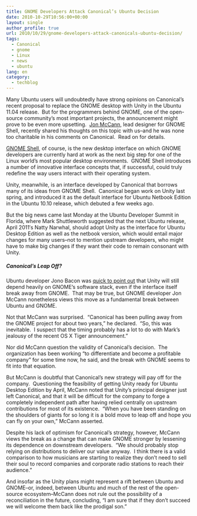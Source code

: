 ```yaml
---
title: GNOME Developers Attack Canonical’s Ubuntu Decision
date: 2010-10-29T10:56:00+00:00
layout: single
author_profile: true
url: 2010/10/29/gnome-developers-attack-canonicals-ubuntu-decision/
tags:
  - Canonical
  - gnome
  - Linux
  - news
  - ubuntu
lang: en
category: 
  - techblog
---
```

Many Ubuntu users will undoubtedly have strong opinions on Canonical’s recent proposal to replace the GNOME desktop with Unity in the Ubuntu 11.04 release.  But for the programmers behind GNOME, one of the open-source community’s most important projects, the announcement might prove to be even more upsetting.  [Jon McCann](http://blogs.gnome.org/mccann), lead designer for GNOME Shell, recently shared his thoughts on this topic with us–and he was none too charitable in his comments on Canonical.  Read on for details.

[GNOME Shell](http://live.gnome.org/GnomeShell), of course, is the new desktop interface on which GNOME developers are currently hard at work as the next big step for one of the Linux world’s most popular desktop environments.  GNOME Shell introduces a number of innovative interface concepts that, if successful, could truly redefine the way users interact with their operating system.

Unity, meanwhile, is an interface developed by Canonical that borrows many of its ideas from GNOME Shell.  Canonical began work on Unity last spring, and introduced it as the default interface for Ubuntu Netbook Edition in the Ubuntu 10.10 release, which debuted a few weeks ago.

But the big news came last Monday at the Ubuntu Developer Summit in Florida, where Mark Shuttleworth suggested that the next Ubuntu release, April 2011′s Natty Narwhal, should adopt Unity as the interface for Ubuntu Desktop Edition as well as the netbook version, which would entail major changes for many users–not to mention upstream developers, who might have to make big changes if they want their code to remain consonant with Unity.

##### Canonical’s Leap Off?

Ubuntu developer Jono Bacon was [quick to point out](http://www.jonobacon.org/2010/10/25/ubuntu-11-04-to-ship-unity/) that Unity will still depend heavily on GNOME’s software stack, even if the interface itself break away from GNOME.  That may be true, but GNOME developer Jon McCann nonetheless views this move as a fundamental break between Ubuntu and GNOME.

Not that McCann was surprised.  “Canonical has been pulling away from the GNOME project for about two years,” he declared.  “So, this was inevitable.  I suspect that the timing probably has a lot to do with Mark’s jealousy of the recent OS X Tiger announcement.”

Nor did McCann question the validity of Canonical’s decision.  The organization has been working “to differentiate and become a profitable company” for some time now, he said, and the break with GNOME seems to fit into that equation.

But McCann is doubtful that Canonical’s new strategy will pay off for the company.  Questioning the feasibility of getting Unity ready for Ubuntu Desktop Edition by April, McCann noted that Unity’s principal designer just left Canonical, and that it will be difficult for the company to forge a completely independent path after having relied centrally on upstream contributions for most of its existence.  “When you have been standing on the shoulders of giants for so long it is a bold move to leap off and hope you can fly on your own,” McCann asserted.

Despite his lack of optimism for Canonical’s strategy, however, McCann views the break as a change that can make GNOME stronger by lessening its dependence on downstream developers.  “We should probably stop relying on distributions to deliver our value anyway.  I think there is a valid comparison to how musicians are starting to realize they don’t need to sell their soul to record companies and corporate radio stations to reach their audience.”

And insofar as the Unity plans might represent a rift between Ubuntu and GNOME–or, indeed, between Ubuntu and much of the rest of the open-source ecosystem–McCann does not rule out the possibility of a reconciliation in the future, concluding, “I am sure that if they don’t succeed we will welcome them back like the prodigal son.”
